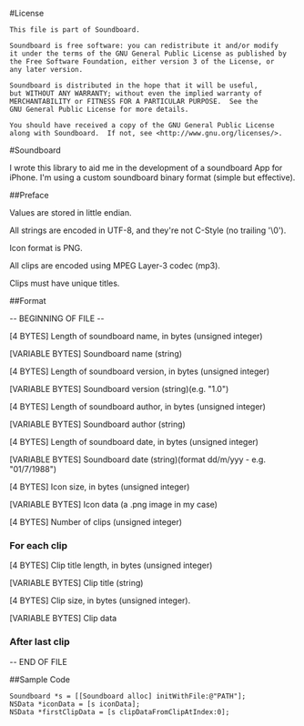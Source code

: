 #License

	This file is part of Soundboard.

	Soundboard is free software: you can redistribute it and/or modify
    it under the terms of the GNU General Public License as published by
    the Free Software Foundation, either version 3 of the License, or
	any later version.

    Soundboard is distributed in the hope that it will be useful,
    but WITHOUT ANY WARRANTY; without even the implied warranty of
    MERCHANTABILITY or FITNESS FOR A PARTICULAR PURPOSE.  See the
    GNU General Public License for more details.

    You should have received a copy of the GNU General Public License
    along with Soundboard.  If not, see <http://www.gnu.org/licenses/>.


#Soundboard

I wrote this library to aid me in the development of a soundboard App for iPhone.
I'm using a custom soundboard binary format (simple but effective).

##Preface 

Values are stored in little endian.

All strings are encoded in UTF-8, and they're not C-Style (no trailing '\0').

Icon format is PNG.

All clips are encoded using MPEG Layer-3 codec (mp3).

Clips must have unique titles.

##Format

-- BEGINNING OF FILE --

[4 BYTES] 			Length of soundboard name, in bytes (unsigned integer)

[VARIABLE BYTES]	Soundboard name (string)

[4 BYTES] 			Length of soundboard version, in bytes (unsigned integer)

[VARIABLE BYTES]	Soundboard version (string)(e.g. "1.0")

[4 BYTES] 			Length of soundboard author, in bytes (unsigned integer)

[VARIABLE BYTES]	Soundboard author (string)

[4 BYTES] 			Length of soundboard date, in bytes (unsigned integer)

[VARIABLE BYTES]	Soundboard date (string)(format dd/m/yyy - e.g. "01/7/1988")

[4 BYTES]			Icon size, in bytes (unsigned integer)

[VARIABLE BYTES]	Icon data (a .png image in my case)

[4 BYTES]			Number of clips (unsigned integer)

### For each clip

[4 BYTES]			Clip title length, in bytes (unsigned integer)

[VARIABLE BYTES]	Clip title (string)

[4 BYTES]			Clip size, in bytes (unsigned integer).

[VARIABLE BYTES]	Clip data 

### After last clip

-- END OF FILE

##Sample Code

	Soundboard *s = [[Soundboard alloc] initWithFile:@"PATH"];
	NSData *iconData = [s iconData];
	NSData *firstClipData = [s clipDataFromClipAtIndex:0];
